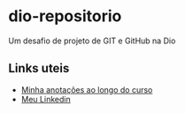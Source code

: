 # dio-repositorio
Um desafio de projeto de GIT e GitHub na Dio
## Links uteis
- [Minha anotações ao longo do curso](https://www.notion.so/Aprendendo-Git-c3bb4259f9fa4104b59f6c5932e971e1)
- [Meu Linkedin](https://www.linkedin.com/in/emanuel-dos-santos-paz-57a036160/)

